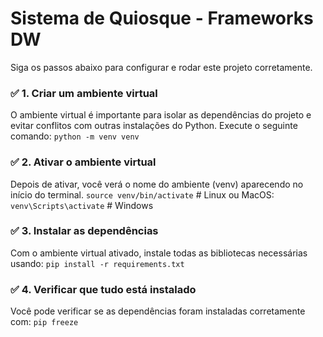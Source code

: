 # Sistema de Quiosque - Frameworks DW

Siga os passos abaixo para configurar e rodar este projeto corretamente.

### ✅ 1. Criar um ambiente virtual
O ambiente virtual é importante para isolar as dependências do projeto e evitar conflitos com outras instalações do Python. Execute o seguinte comando:
`python -m venv venv`

### ✅ 2. Ativar o ambiente virtual
Depois de ativar, você verá o nome do ambiente (venv) aparecendo no início do terminal.
`source venv/bin/activate`  # Linux ou MacOS:
`venv\Scripts\activate`     # Windows

### ✅ 3. Instalar as dependências
Com o ambiente virtual ativado, instale todas as bibliotecas necessárias usando:
`pip install -r requirements.txt`

### ✅ 4. Verificar que tudo está instalado
Você pode verificar se as dependências foram instaladas corretamente com:
`pip freeze`
